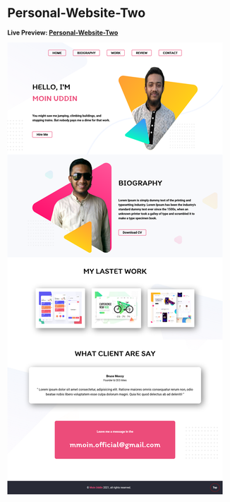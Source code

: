 # Personal-Website-Two

**Live Preview: [Personal-Website-Two](https://moinsoft.github.io/Personal-Website-Two/)**

![Image of home page.](https://github.com/moinsoft/Personal-Website-Two/blob/master/assets/personal-website-two-ss.png)